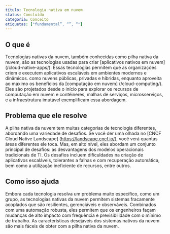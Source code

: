 ```yaml
---
título: Tecnologia nativa em nuvem
status: Concluído
categoria: Conceito
etiquetas: ["fundamental”, “”, “"]
---
```


## O que é

Tecnologias nativas da nuvem, também conhecidas como pilha nativa da nuvem, 
são as tecnologias usadas para criar [aplicativos nativos em nuvem] (/cloud-native-apps/). 
Essas tecnologias permitem que as organizações criem e executem aplicativos escaláveis em ambientes modernos e dinâmicos. 
como nuvens públicas, privadas e híbridas, 
enquanto aproveita ao máximo os benefícios da [computação em nuvem] (/cloud-computing/). 
Eles são projetados desde o início para explorar os recursos de computação em nuvem e contêineres, malhas de serviços, microsserviços, 
e a infraestrutura imutável exemplificam essa abordagem.

## Problema que ele resolve 

A pilha nativa da nuvem tem muitas categorias de tecnologia diferentes, abordando uma variedade de desafios. 
Se você der uma olhada no [CNCF Cloud Native Landscape] (https://landscape.cncf.io/), 
você verá quantas áreas diferentes ele toca. 
Mas, em alto nível, eles abordam um conjunto principal de desafios: 
as desvantagens dos modelos operacionais tradicionais de TI. 
Os desafios incluem dificuldades na criação de aplicativos escaláveis, tolerantes a falhas e com recuperação automática, 
bem como a utilização ineficiente de recursos, entre outros.

## Como isso ajuda

Embora cada tecnologia resolva um problema muito específico, 
como um grupo, as tecnologias nativas da nuvem permitem sistemas fracamente acoplados que são resilientes, gerenciáveis e observáveis. 
Combinados com uma automação robusta, eles permitem que os engenheiros façam mudanças de alto impacto com frequência e previsibilidade com o mínimo de trabalho. 
As características desejáveis dos sistemas nativos da nuvem são mais fáceis de obter com a pilha nativa da nuvem.
